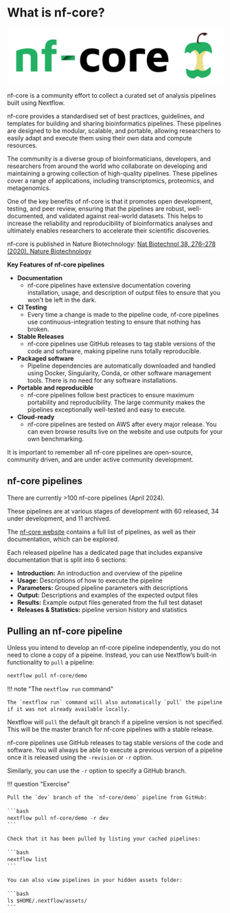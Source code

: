 # What is nf-core?

![nf-core logo](img/nf-core-logo.png)

nf-core is a community effort to collect a curated set of analysis pipelines built using Nextflow.

nf-core provides a standardised set of best practices, guidelines, and templates for building and sharing bioinformatics pipelines. These pipelines are designed to be modular, scalable, and portable, allowing researchers to easily adapt and execute them using their own data and compute resources.

The community is a diverse group of bioinformaticians, developers, and researchers from around the world who collaborate on developing and maintaining a growing collection of high-quality pipelines. These pipelines cover a range of applications, including transcriptomics, proteomics, and metagenomics.

One of the key benefits of nf-core is that it promotes open development, testing, and peer review, ensuring that the pipelines are robust, well-documented, and validated against real-world datasets. This helps to increase the reliability and reproducibility of bioinformatics analyses and ultimately enables researchers to accelerate their scientific discoveries.

nf-core is published in Nature Biotechnology: [Nat Biotechnol 38, 276–278 (2020). Nature Biotechnology](https://www.nature.com/articles/s41587-020-0439-x)

**Key Features of nf-core pipelines**

-   **Documentation**
    -   nf-core pipelines have extensive documentation covering installation, usage, and description of output files to ensure that you won't be left in the dark.
-   **CI Testing**
    -   Every time a change is made to the pipeline code, nf-core pipelines use continuous-integration testing to ensure that nothing has broken.
-   **Stable Releases**
    -   nf-core pipelines use GitHub releases to tag stable versions of the code and software, making pipeline runs totally reproducible.
-   **Packaged software**
    -   Pipeline dependencies are automatically downloaded and handled using Docker, Singularity, Conda, or other software management tools. There is no need for any software installations.
-   **Portable and reproducible**
    -   nf-core pipelines follow best practices to ensure maximum portability and reproducibility. The large community makes the pipelines exceptionally well-tested and easy to execute.
-   **Cloud-ready**
    -   nf-core pipelines are tested on AWS after every major release. You can even browse results live on the website and use outputs for your own benchmarking.

It is important to remember all nf-core pipelines are open-source, community driven, and are under active community development.

## nf-core pipelines

There are currently >100 nf-core pipelines (April 2024).

These pipelines are at various stages of development with 60 released, 34 under development, and 11 archived.

The [nf-core website](https://nf-co.re/) contains a full list of pipelines, as well as their documentation, which can be explored.

Each released pipeline has a dedicated page that includes expansive documentation that is split into 6 sections:

-   **Introduction:** An introduction and overview of the pipeline
-   **Usage:** Descriptions of how to execute the pipeline
-   **Parameters:** Grouped pipeline parameters with descriptions
-   **Output:** Descriptions and examples of the expected output files
-   **Results:** Example output files generated from the full test dataset
-   **Releases & Statistics:** pipeline version history and statistics

## Pulling an nf-core pipeline

Unless you intend to develop an nf-core pipeline independently, you do not need to clone a copy of a pipeine. Instead, you can use Nextflow’s built-in functionality to `pull` a pipeline:

```bash
nextflow pull nf-core/demo
```

!!! note "The `nextflow run` command"

    The `nextflow run` command will also automatically `pull` the pipeline if it was not already available locally.

Nextflow will `pull` the default git branch if a pipeline version is not specified. This will be the master branch for nf-core pipelines with a stable release.

nf-core pipelines use GitHub releases to tag stable versions of the code and software. You will always be able to execute a previous version of a pipeline once it is released using the `-revision` or `-r` option.

Similarly, you can use the `-r` option to specify a GitHub branch.

!!! question "Exercise"

    Pull the `dev` branch of the `nf-core/demo` pipeline from GitHub:

    ```bash
    nextflow pull nf-core/demo -r dev
    ```

    Check that it has been pulled by listing your cached pipelines:

    ```bash
    nextflow list
    ```

    You can also view pipelines in your hidden assets folder:

    ```bash
    ls $HOME/.nextflow/assets/
    ```
